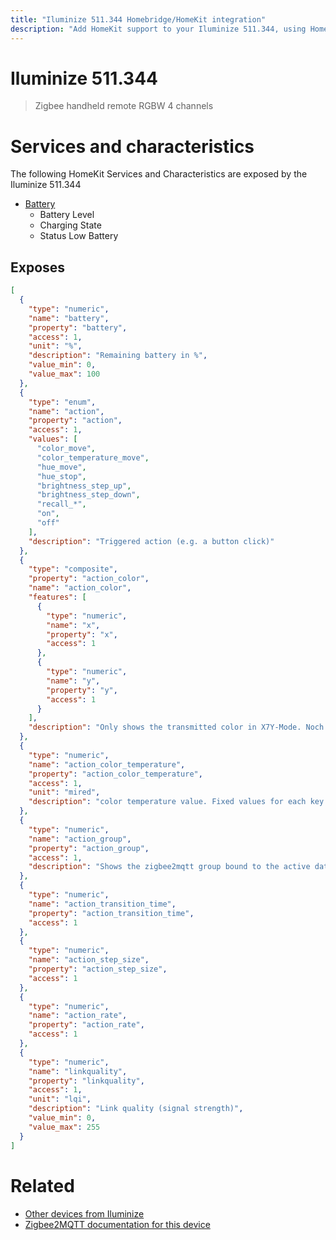 ```yaml
---
title: "Iluminize 511.344 Homebridge/HomeKit integration"
description: "Add HomeKit support to your Iluminize 511.344, using Homebridge, Zigbee2MQTT and homebridge-z2m."
---
```

<!---
This file has been GENERATED using src/docgen/docgen.ts
DO NOT EDIT THIS FILE MANUALLY!
-->
# Iluminize 511.344
> Zigbee handheld remote RGBW 4 channels


# Services and characteristics
The following HomeKit Services and Characteristics are exposed by
the Iluminize 511.344

* [Battery](../../battery.md)
  * Battery Level
  * Charging State
  * Status Low Battery



## Exposes

```json
[
  {
    "type": "numeric",
    "name": "battery",
    "property": "battery",
    "access": 1,
    "unit": "%",
    "description": "Remaining battery in %",
    "value_min": 0,
    "value_max": 100
  },
  {
    "type": "enum",
    "name": "action",
    "property": "action",
    "access": 1,
    "values": [
      "color_move",
      "color_temperature_move",
      "hue_move",
      "hue_stop",
      "brightness_step_up",
      "brightness_step_down",
      "recall_*",
      "on",
      "off"
    ],
    "description": "Triggered action (e.g. a button click)"
  },
  {
    "type": "composite",
    "property": "action_color",
    "name": "action_color",
    "features": [
      {
        "type": "numeric",
        "name": "x",
        "property": "x",
        "access": 1
      },
      {
        "type": "numeric",
        "name": "y",
        "property": "y",
        "access": 1
      }
    ],
    "description": "Only shows the transmitted color in X7Y-Mode. Noch changes possible."
  },
  {
    "type": "numeric",
    "name": "action_color_temperature",
    "property": "action_color_temperature",
    "access": 1,
    "unit": "mired",
    "description": "color temperature value. Fixed values for each key press: 145, 175, 222, 304, 480 mired"
  },
  {
    "type": "numeric",
    "name": "action_group",
    "property": "action_group",
    "access": 1,
    "description": "Shows the zigbee2mqtt group bound to the active data point EP(1-4)."
  },
  {
    "type": "numeric",
    "name": "action_transition_time",
    "property": "action_transition_time",
    "access": 1
  },
  {
    "type": "numeric",
    "name": "action_step_size",
    "property": "action_step_size",
    "access": 1
  },
  {
    "type": "numeric",
    "name": "action_rate",
    "property": "action_rate",
    "access": 1
  },
  {
    "type": "numeric",
    "name": "linkquality",
    "property": "linkquality",
    "access": 1,
    "unit": "lqi",
    "description": "Link quality (signal strength)",
    "value_min": 0,
    "value_max": 255
  }
]
```

# Related
* [Other devices from Iluminize](../index.md#iluminize)
* [Zigbee2MQTT documentation for this device](https://www.zigbee2mqtt.io/devices/511.344.html)